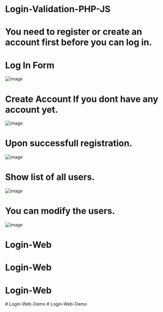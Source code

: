 # Login-Validation-PHP-JS
# You need to register or create an account first before you can log in.

# Log In Form

![image](https://user-images.githubusercontent.com/88817315/142987110-8a37c1ce-106a-401d-999a-0576b190e205.png)


# Create Account If you dont have any account yet.

![image](https://user-images.githubusercontent.com/88817315/142987161-ebae5722-5e7e-44b5-bf9d-1bdce20dba88.png)


# Upon successfull registration.

![image](https://user-images.githubusercontent.com/88817315/142987257-6f87d5b3-9d7b-4a9f-abbb-5363b4cc01c5.png)

# Show list of all users.

![image](https://user-images.githubusercontent.com/88817315/142987285-b5453e30-7cb7-453c-9e6a-71d40386ea25.png)


# You can modify the users.

![image](https://user-images.githubusercontent.com/88817315/143457927-c5f45fb6-ac98-44e1-83bd-78e9cae67f3c.png)
# Login-Web
# Login-Web
# Login-Web
#   L o g i n - W e b - D e m o  
 #   L o g i n - W e b - D e m o  
 